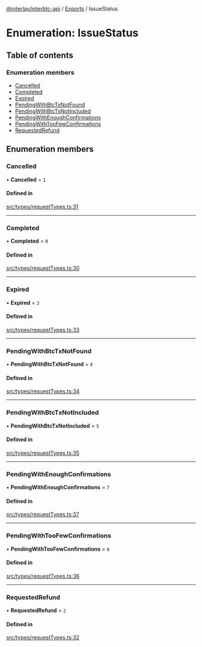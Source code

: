 [@interlay/interbtc-api](/README.md) / [Exports](/modules.md) / IssueStatus

# Enumeration: IssueStatus

## Table of contents

### Enumeration members

- [Cancelled](/enums/IssueStatus.md#cancelled)
- [Completed](/enums/IssueStatus.md#completed)
- [Expired](/enums/IssueStatus.md#expired)
- [PendingWithBtcTxNotFound](/enums/IssueStatus.md#pendingwithbtctxnotfound)
- [PendingWithBtcTxNotIncluded](/enums/IssueStatus.md#pendingwithbtctxnotincluded)
- [PendingWithEnoughConfirmations](/enums/IssueStatus.md#pendingwithenoughconfirmations)
- [PendingWithTooFewConfirmations](/enums/IssueStatus.md#pendingwithtoofewconfirmations)
- [RequestedRefund](/enums/IssueStatus.md#requestedrefund)

## Enumeration members

### <a id="cancelled" name="cancelled"></a> Cancelled

• **Cancelled** = `1`

#### Defined in

[src/types/requestTypes.ts:31](https://github.com/interlay/interbtc-api/blob/b81f698/src/types/requestTypes.ts#L31)

___

### <a id="completed" name="completed"></a> Completed

• **Completed** = `0`

#### Defined in

[src/types/requestTypes.ts:30](https://github.com/interlay/interbtc-api/blob/b81f698/src/types/requestTypes.ts#L30)

___

### <a id="expired" name="expired"></a> Expired

• **Expired** = `3`

#### Defined in

[src/types/requestTypes.ts:33](https://github.com/interlay/interbtc-api/blob/b81f698/src/types/requestTypes.ts#L33)

___

### <a id="pendingwithbtctxnotfound" name="pendingwithbtctxnotfound"></a> PendingWithBtcTxNotFound

• **PendingWithBtcTxNotFound** = `4`

#### Defined in

[src/types/requestTypes.ts:34](https://github.com/interlay/interbtc-api/blob/b81f698/src/types/requestTypes.ts#L34)

___

### <a id="pendingwithbtctxnotincluded" name="pendingwithbtctxnotincluded"></a> PendingWithBtcTxNotIncluded

• **PendingWithBtcTxNotIncluded** = `5`

#### Defined in

[src/types/requestTypes.ts:35](https://github.com/interlay/interbtc-api/blob/b81f698/src/types/requestTypes.ts#L35)

___

### <a id="pendingwithenoughconfirmations" name="pendingwithenoughconfirmations"></a> PendingWithEnoughConfirmations

• **PendingWithEnoughConfirmations** = `7`

#### Defined in

[src/types/requestTypes.ts:37](https://github.com/interlay/interbtc-api/blob/b81f698/src/types/requestTypes.ts#L37)

___

### <a id="pendingwithtoofewconfirmations" name="pendingwithtoofewconfirmations"></a> PendingWithTooFewConfirmations

• **PendingWithTooFewConfirmations** = `6`

#### Defined in

[src/types/requestTypes.ts:36](https://github.com/interlay/interbtc-api/blob/b81f698/src/types/requestTypes.ts#L36)

___

### <a id="requestedrefund" name="requestedrefund"></a> RequestedRefund

• **RequestedRefund** = `2`

#### Defined in

[src/types/requestTypes.ts:32](https://github.com/interlay/interbtc-api/blob/b81f698/src/types/requestTypes.ts#L32)
